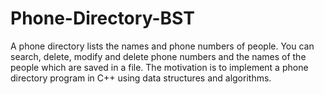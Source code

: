 # Phone-Directory-BST
A phone directory lists the names and phone numbers of people. You can search, delete, modify and delete phone numbers and the names of the people which are saved in a file. The motivation is to implement a phone directory program in C++ using data structures and algorithms.  
